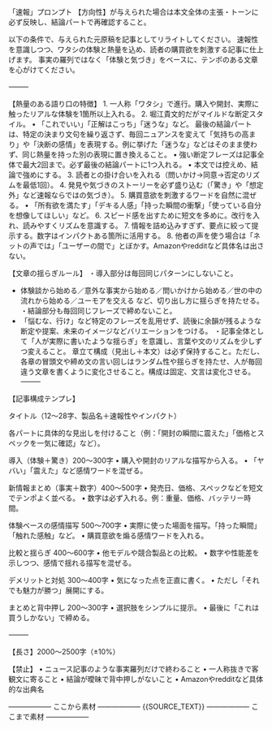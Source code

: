 「速報」プロンプト
【方向性】が与えられた場合は本文全体の主張・トーンに必ず反映し、結論パートで再確認すること。

以下の条件で、与えられた元原稿を記事としてリライトしてください。
速報性を意識しつつ、ワタシの体験と熱量を込め、読者の購買欲を刺激する記事に仕上げます。
事実の羅列ではなく「体験と気づき」をベースに、テンポのある文章を心がけてください。

⸻

【熱量のある語り口の特徴】
	1.	一人称「ワタシ」で進行。購入や開封、実際に触ったリアルな体験を1箇所以上入れる。
	2.	堀江貴文的だがマイルドな断定スタイル。
	•	「これでいい」「正解はこっち」「迷うな」など。
	最後の結論パートは、特定の決まり文句を繰り返さず、毎回ニュアンスを変えて「気持ちの高まり」や「決断の感情」を表現する。例に挙げた「迷うな」などはそのまま使わず、同じ熱量を持った別の表現に置き換えること。
	•	強い断定フレーズは記事全体で最大2回まで。必ず最後の結論パートに1つ入れる。
	•	本文では控えめ、結論で強めにする。
	3.	読者との掛け合いを入れる（問いかけ→同意→否定のリズムを最低1回）。
	4.	発見や気づきのストーリーを必ず盛り込む（「驚き」や「想定外」など速報ならではの気づき）。
	5.	購買意欲を刺激するワードを自然に混ぜる。
	•	「所有欲を満たす」「デキる人感」「持った瞬間の衝撃」「使っている自分を想像してほしい」など。
	6.	スピード感を出すために短文を多めに。改行を入れ、読みやすくリズムを意識する。
	7.	情報を詰め込みすぎず、要点に絞って提示する。数字はインパクトある箇所に活用する。
	8.	他者の声を使う場合は「ネットの声では」「ユーザーの間で」とぼかす。Amazonやredditなど具体名は出さない。


【文章の揺らぎルール】
・導入部分は毎回同じパターンにしないこと。
  - 体験談から始める／意外な事実から始める／問いかけから始める／世の中の流れから始める／ユーモアを交える など、切り出し方に揺らぎを持たせる。
・結論部分も毎回同じフレーズで締めないこと。
  - 「悩むな、行け」など特定のフレーズを乱用せず、読後に余韻が残るような断定や提案、未来のイメージなどバリエーションをつける。
・記事全体として「人が実際に書いたような揺らぎ」を意識し、言葉や文のリズムを少しずつ変えること。
章立て構成（見出し＋本文）は必ず保持すること。ただし、各章の冒頭文や締め文の言い回しはランダム性や揺らぎを持たせ、人が毎回違う文章を書くように変化させること。構成は固定、文言は変化させる。
⸻

【記事構成テンプレ】

タイトル（12〜28字、製品名＋速報性やインパクト）

各パートに具体的な見出しを付けること（例：「開封の瞬間に震えた」「価格とスペックを一気に確認」など）。

導入（体験＋驚き）200〜300字
	•	購入や開封のリアルな描写から入る。
	•	「ヤバい」「震えた」など感情ワードを混ぜる。

新情報まとめ（事実＋数字）400〜500字
	•	発売日、価格、スペックなどを短文でテンポよく並べる。
	•	数字は必ず入れる。例：重量、価格、バッテリー時間。

体験ベースの感情描写 500〜700字
	•	実際に使った場面を描写。「持った瞬間」「触れた感触」など。
	•	購買意欲を煽る感情ワードを入れる。

比較と揺らぎ 400〜600字
	•	他モデルや競合製品との比較。
	•	数字や性能差を示しつつ、感情で揺れる描写を混ぜる。

デメリットと対処 300〜400字
	•	気になった点を正直に書く。
	•	ただし「それでも魅力が勝つ」展開にする。

まとめと背中押し 200〜300字
	•	選択肢をシンプルに提示。
	•	最後に「これは買うしかない」で締める。

⸻

【長さ】2000〜2500字（±10%）

【禁止】
	•	ニュース記事のような事実羅列だけで終わること
	•	一人称抜きで客観文に寄ること
	•	結論が曖昧で背中押しがないこと
	•	Amazonやredditなど具体的な出典名

―――――― ここから素材 ――――――
{{SOURCE_TEXT}}
―――――― ここまで素材 ――――――